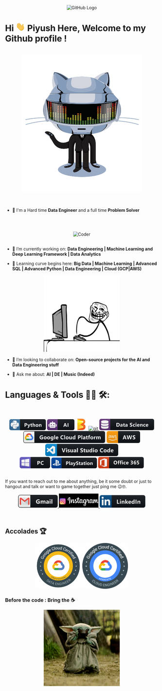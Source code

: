 <div align="center">
<img src= "https://github.com/Piyush-PD/Piyush-PD/main/octo.gif" alt="GitHub Logo" width="150" height="150" />
</div>

# Hi <img src="https://github.com/Piyush-PD/Piyush-PD/blob/main/Hi.gif" width="31px"> Piyush Here, Welcome to my Github profile !

<br/>
<div align="center">
<img src="https://github.com/Piyush-PD/Piyush-PD/blob/main/github.gif" alt="Piyush Dhasmana"  width="400" height="450"/>
</div>
<br/>

<br/>

- 🙌 I'm a Hard time **Data Engineer** and a full time **Problem Solver** 

<br/><br/>

<div align="center">
<img src="https://github.com/Piyush-PD/Piyush-PD/blob/main/assets/1936.gif" alt="Coder" width="400" height="250" />
</div>
<br/>

- 🔭 I’m currently working on: **Data Engineering | Machine Learning and Deep Learning Framework | Data Analytics**

- 🌱 Learning curve begins here: **Big Data | Machine Learning | Advanced SQL | Advanced Python | Data Engineering | Cloud (GCP|AWS)**


<div align="center">
<img src="https://github.com/Piyush-PD/Piyush-PD/blob/main/stickman%20heat.gif" alt="eatsleepcode" width="250" height="250" />
</div>

- 👯 I’m looking to collaborate on: **Open-source projects for the AI and Data Engineering stuff**

- 💬 Ask me about: **AI | DE | Music (Indeed)**

# Languages & Tools 👨‍💻 🛠:
</br>

<p align="center">
 
<img src="https://github.com/Piyush-PD/Piyush-PD/blob/main/assets/icons/python.png" alt="python" width="120" hight="50">
<img src="https://github.com/Piyush-PD/Piyush-PD/blob/main/assets/icons/ai.png" alt="AI" width="90" hight="50">
<img src="https://github.com/Piyush-PD/Piyush-PD/blob/main/apache%20beam%20logo.png" alt="Beam" width="38" hight="50"> 
<a href="https://git-scm.com/" target="_blank"> <img src="https://www.vectorlogo.zone/logos/git-scm/git-scm-icon.svg" alt="git" width="40" height="40"/> </a>
<img src="https://github.com/Piyush-PD/Piyush-PD/blob/main/assets/icons/datascience.png" alt="datascience" width="180" hight="50">
</br>
<img src="https://github.com/Piyush-PD/Piyush-PD/blob/main/assets/icons/google_cloud_platform.png" alt="google_cloud_platform" width="270" hight="50">
<img src ="https://github.com/Piyush-PD/Piyush-PD/blob/main/aws%402x.png" alt="AWS" width="110" hight="50">
<img src="https://github.com/Piyush-PD/Piyush-PD/blob/main/assets/icons/visualstudio_code.png" alt="visualstudio_code" width="240" hight="50">
</br>
<img src="https://github.com/Piyush-PD/Piyush-PD/blob/main/assets/icons/pc.png" alt="pc" width="100" hight="50">
<img src="https://github.com/Piyush-PD/Piyush-PD/blob/main/assets/icons/playstation@3x.png" alt="playstation" width="150" hight="50">
<img src="https://github.com/Piyush-PD/Piyush-PD/blob/main/office_365%402x.png" alt="office" width="150" hight="50">
   

</br>
<br/>

If you want to reach out to me about anything, be it some doubt or just to hangout and talk or want to game together just ping me 😉🤓.
</br>
<p align="center">
<a href="mailto:piyush.d005@gmail.com">
 <img  alt="Gmail" width="130" hight="100" src="https://github.com/Piyush-PD/Piyush-PD/blob/main/assets/icons/gmail.png" />
</a>
 
<a href="https://www.instagram.com/pd_piyush/">
<img  alt="Instagram" width="130" hight="10" src="https://github.com/Piyush-PD/Piyush-PD/blob/main/insta.png"/>
</a> 

 <a href="https://www.linkedin.com/in/piyush-dhasmana/">
 <img  alt="Linkedin" width="150" hight="100" src="https://github.com/Piyush-PD/Piyush-PD/blob/main/assets/icons/linkedin.png" />
</a>
</br>
</p>
</br>

## Accolades 🏆
<p align="center">
<img src="https://github.com/Piyush-PD/Piyush-PD/blob/main/PDE.png" alt="PDE" width="150" hight="50">
<img src="https://github.com/Piyush-PD/Piyush-PD/blob/main/ACE.png" alt="ACE" width="150" hight="50">
</p>




### Before the code : Bring the ☕
<p align="center">
<img src="https://github.com/Piyush-PD/Piyush-PD/blob/main/yoda%20tea.gif" alt="yoda" width="250" hight="150">

